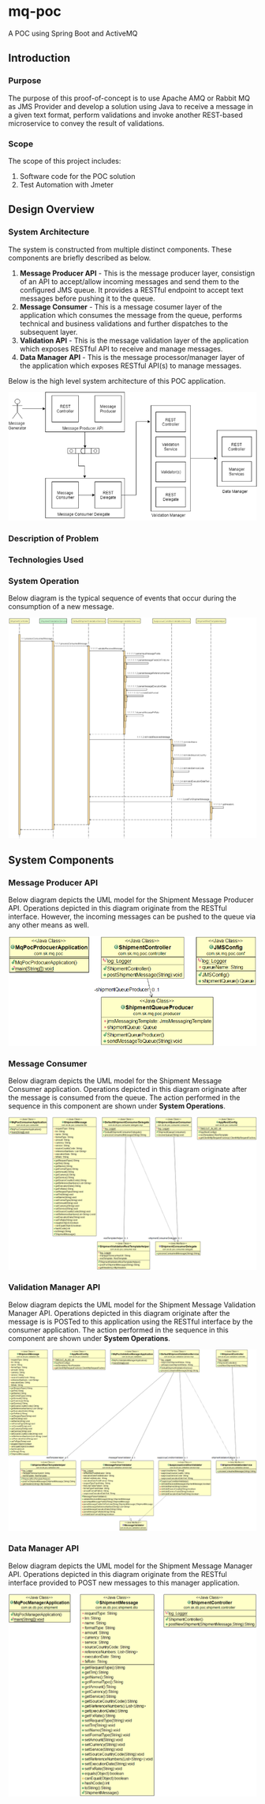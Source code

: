 # mq-poc
A POC using Spring Boot and ActiveMQ

## Introduction
### Purpose
The purpose of this proof-of-concept is to use Apache AMQ or Rabbit MQ as JMS Provider and develop a solution using Java to receive a message in a given text format, perform validations and invoke another REST-based microservice to convey the result of validations.
### Scope
The scope of this project includes:

1. Software code for the POC solution
2. Test Automation with Jmeter

## Design Overview
### System Architecture
The system is constructed from multiple distinct components. These components are briefly described as below.

1. **Message Producer API** - This is the message producer layer, consistign of an API to accept/allow incoming messages and send them to the configured JMS queue. It provides a RESTful endpoint to accept text messages before pushing it to the queue.
2. **Message Consumer** - This is a message cosumer layer of the application which consumes the message from the queue, performs technical and business validations and further dispatches to the subsequent layer.
3. **Validation API** - This is the message validation layer of the application which exposes RESTful API to receive and manage messages.
3. **Data Manager API** - This is the message processor/manager layer of the application which exposes RESTful API(s) to manage messages.

Below is the high level system architecture of this POC application.

![High Level Design](https://github.com/shishir-insane/mq-poc/blob/master/images/hld.png?raw=true)
### Description of Problem
### Technologies Used


### System Operation
Below diagram is the typical sequence of events that occur during the consumption of a new message.

![New message consumption sequence diagram](https://github.com/shishir-insane/mq-poc/blob/master/images/processConsumedMessage-seq.png?raw=true)

## System Components
### Message Producer API
Below diagram depicts the UML model for the Shipment Message Producer API. Operations depicted in this diagram originate from the RESTful interface. However, the incoming messages can be pushed to the queue via any other means as well. 

![Producer Class Diagram](https://github.com/shishir-insane/mq-poc/blob/master/images/producer-class-diagram.png?raw=true)

### Message Consumer
Below diagram depicts the UML model for the Shipment Message Consumer application. Operations depicted in this diagram originate after the message is consumed from the queue. The action performed in the sequence in this component are shown under **System Operations**.

![Consumer Class Diagram](https://github.com/shishir-insane/mq-poc/blob/master/images/consumer-class-diagram.png?raw=true)

### Validation Manager API
Below diagram depicts the UML model for the Shipment Message Validation Manager API. Operations depicted in this diagram originate after the message is is POSTed to this application using the RESTful interface by the consumer application. The action performed in the sequence in this component are shown under **System Operations**.

![Consumer Class Diagram](https://github.com/shishir-insane/mq-poc/blob/master/images/validation-manager-class-diagram.png?raw=true)

### Data Manager API
Below diagram depicts the UML model for the Shipment Message Manager API. Operations depicted in this diagram originate from the RESTful interface provided to POST new messages to this manager application.

![Manager Class Diagram](https://github.com/shishir-insane/mq-poc/blob/master/images/manager-class-diagram.png?raw=true)